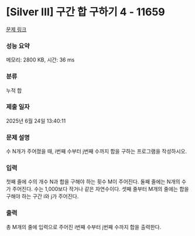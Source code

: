 # [Silver III] 구간 합 구하기 4 - 11659 

[문제 링크](https://www.acmicpc.net/problem/11659) 

### 성능 요약

메모리: 2800 KB, 시간: 36 ms

### 분류

누적 합

### 제출 일자

2025년 6월 24일 13:40:11

### 문제 설명

<p>수 N개가 주어졌을 때, i번째 수부터 j번째 수까지 합을 구하는 프로그램을 작성하시오.</p>

### 입력 

 <p>첫째 줄에 수의 개수 N과 합을 구해야 하는 횟수 M이 주어진다. 둘째 줄에는 N개의 수가 주어진다. 수는 1,000보다 작거나 같은 자연수이다. 셋째 줄부터 M개의 줄에는 합을 구해야 하는 구간 i와 j가 주어진다.</p>

### 출력 

 <p>총 M개의 줄에 입력으로 주어진 i번째 수부터 j번째 수까지 합을 출력한다.</p>

